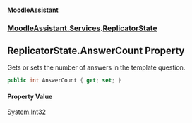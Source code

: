 #### [MoodleAssistant](index.md 'index')
### [MoodleAssistant.Services](MoodleAssistant.Services.md 'MoodleAssistant.Services').[ReplicatorState](MoodleAssistant.Services.ReplicatorState.md 'MoodleAssistant.Services.ReplicatorState')

## ReplicatorState.AnswerCount Property

Gets or sets the number of answers in the template question.

```csharp
public int AnswerCount { get; set; }
```

#### Property Value
[System.Int32](https://docs.microsoft.com/en-us/dotnet/api/System.Int32 'System.Int32')